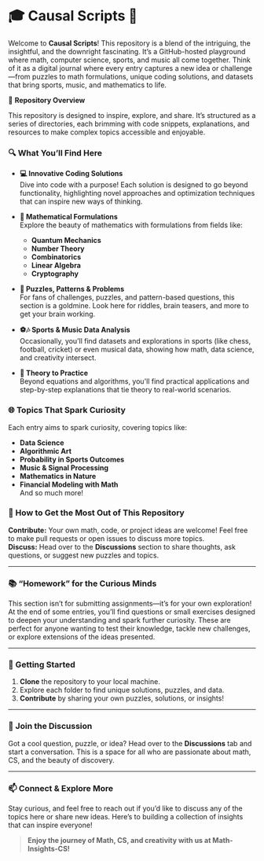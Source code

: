 # 🎓 Causal Scripts 🧠

Welcome to **Causal Scripts**! This repository is a blend of the intriguing, the insightful, and the downright fascinating. It’s a GitHub-hosted playground where math, computer science, sports, and music all come together. Think of it as a digital journal where every entry captures a new idea or challenge—from puzzles to math formulations, unique coding solutions, and datasets that bring sports, music, and mathematics to life. 

📁 **Repository Overview**

This repository is designed to inspire, explore, and share. It’s structured as a series of directories, each brimming with code snippets, explanations, and resources to make complex topics accessible and enjoyable.

### 🔍 What You’ll Find Here

- **💻 Innovative Coding Solutions**  
  Dive into code with a purpose! Each solution is designed to go beyond functionality, highlighting novel approaches and optimization techniques that can inspire new ways of thinking. 

- **📐 Mathematical Formulations**  
  Explore the beauty of mathematics with formulations from fields like:
  - **Quantum Mechanics**
  - **Number Theory**
  - **Combinatorics**
  - **Linear Algebra**
  - **Cryptography**

- **🎲 Puzzles, Patterns & Problems**  
  For fans of challenges, puzzles, and pattern-based questions, this section is a goldmine. Look here for riddles, brain teasers, and more to get your brain working.

- **⚽🎶 Sports & Music Data Analysis**  
  Occasionally, you’ll find datasets and explorations in sports (like chess, football, cricket) or even musical data, showing how math, data science, and creativity intersect.

- **📝 Theory to Practice**  
  Beyond equations and algorithms, you'll find practical applications and step-by-step explanations that tie theory to real-world scenarios.

### 🌐 Topics That Spark Curiosity

Each entry aims to spark curiosity, covering topics like:

- **Data Science**
- **Algorithmic Art**
- **Probability in Sports Outcomes**
- **Music & Signal Processing**
- **Mathematics in Nature**
- **Financial Modeling with Math**  
  And so much more!

### 🎉 How to Get the Most Out of This Repository

**Contribute:** Your own math, code, or project ideas are welcome! Feel free to make pull requests or open issues to discuss more topics.  
**Discuss:** Head over to the **Discussions** section to share thoughts, ask questions, or suggest new puzzles and topics.

---

### 📚 “Homework” for the Curious Minds

This section isn’t for submitting assignments—it’s for your own exploration! At the end of some entries, you’ll find questions or small exercises designed to deepen your understanding and spark further curiosity. These are perfect for anyone wanting to test their knowledge, tackle new challenges, or explore extensions of the ideas presented.

---

### 🚀 Getting Started 

1. **Clone** the repository to your local machine.
2. Explore each folder to find unique solutions, puzzles, and data.
3. **Contribute** by sharing your own puzzles, solutions, or insights!

---

### 💬 Join the Discussion

Got a cool question, puzzle, or idea? Head over to the **Discussions** tab and start a conversation. This is a space for all who are passionate about math, CS, and the beauty of discovery.

---

### 📫 Connect & Explore More 

Stay curious, and feel free to reach out if you’d like to discuss any of the topics here or share new ideas. Here’s to building a collection of insights that can inspire everyone!

> **Enjoy the journey of Math, CS, and creativity with us at Math-Insights-CS!**
